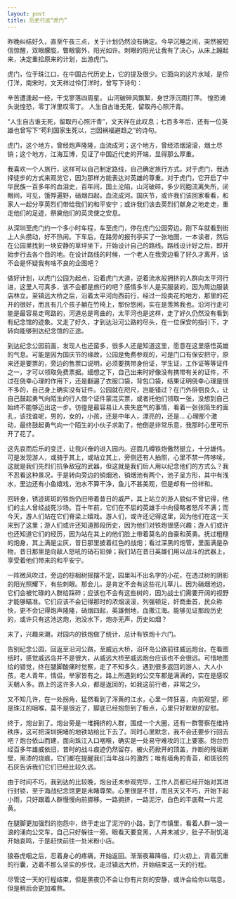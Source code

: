 ```yaml
---
layout: post
title: 历史行远“虎门”
---
```


昨晚纠结好久，直至午夜三点，关于计划仍然没有确定。今早沉睡之间，突然被短信惊醒，双眼朦胧，瞥眼窗外，阳光如许。刺眼的阳光让我有了决心，从床上蹦起来，决定重拾原来的计划，出游虎门。
 
虎门，位于珠江口，在中国古代历史上，它的提及很少。它面向的这片水域，是伶仃洋，南宋时，文天祥过伶仃洋时，曾写下诗句：

辛苦遭逢起一经，干戈寥落四周星。
山河破碎风飘絮，身世浮沉雨打萍。
惶恐滩头说惶恐，零丁洋里叹零丁。
人生自古谁无死，留取丹心照汗青。
 
“人生自古谁无死，留取丹心照汗青”，文天祥在此叹息；七百多年后，还有一位英雄也曾写下“苟利国家生死以，岂因祸福避趋之”的诗句。
 
虎门，这个地方，曾经炮声隆隆，血流成河；这个地方，曾经浓烟滚滚，烟土尽销；这个地方，江海互博，见证了中国近代史的开端，显得那么厚重。
 
我喜欢一个人旅行，这样可以自己制定路线，自己确定旅行方式。对于虎门，我选择徒步的方式来观览它，因为那样方能表达对英雄的尊重。对于虎门，它开启了中华民族一百多年的血泪史，百年间，国土沦陷，山河破碎，多少同胞流离失所，闭眼间，可见，饿殍遍野，硝烟四起，血流成河。国庆节，或许我们该回家看看，和家人一起分享英烈们带给我们的和平安宁；或许我们该去英烈们献身之地走走，重走他们的足迹，祭奠他们的英灵使之安息。
 
从深圳至虎门约一个多小时车程，车至虎门，停在虎门公园旁边。刚下车就看到街上人头攒动，好不热闹。下车后，在路旁的报刊亭买了一张地图，一本读者，然后在公园里找到一块安静的草坪坐下，开始设计自己的路线。路线设计好之后，即开始步行去各个目的地。在设计路线的时候，一个老人在我旁边看了好久才离开，该不会是怀疑我有啥不良的企图吧？
 
做好计划，以虎门公园为起点，沿着虎门大道，逆着流水般拥挤的人群向太平河行进，这里人可真多，该不会都是旅行的吧？感情多半人是买服装的，因为周边服装店林立。至镇远大桥之后，沿着太平河向西前行，经过一段卖花的地方，那里的花开的很好，而且有几个孩子躺在竹椅上，那份悠闲，实在是羡煞我也。沿河行走可能是最容易走弯路的，河道总是弯曲的，太平河也是这样，走了好久仍然没有看到有纪念馆的迹象。又走了好久，才到达沿河公路的尽头，在一位保安的指引下，才转向能够到达纪念馆的正途。
 
到达纪念公园前面，发现人也还蛮多，很多人还是知道这里，愿意在这里感悟英雄的气息。可能是因为国庆节的缘故，公园是免费参观的，可是门口有保安把守，原来还是要票的，旁边的售票口说明，必须要携带身份证，学生证，工作证等等证件之一，才可以领取免费票据。细想之下，自己出来时好像没有携带有关的证件，不过在侥幸心理的作用下，还是翻遍了衣服口袋，背包口袋，结果证明侥幸心理是很不多的，自己身上确实没有证件。公园就在咫尺，岂能错过？在门外徘徊良久，让自己鼓起勇气向陌生的行人借个证件蒙混买票，或者托他们领取一张，没想到自己始终不能够迈出这一步。彷徨是最容易让人丧失底气的事情，看着一张张陌生的面孔，该找谁呢，男的，女的，小孩，还是中年人，漂亮的，还是... 心理那个激动，最终鼓起勇气向一个陌生的小伙子求助了，他倒是非常乐意，我那时心里可乐开了花了。
 
这先哀而后乐的变迁，让我兴奋的进入园内。迎面几樽铁炮傲然挺立，十分雄伟。可是发现游人，或骑于其上，或站立其上，旁侧还有人拍照，心里不禁一阵哆嗦，这就是我们先烈们抗争敌寇的武器，但这就是我们后人用以纪念他们的方式么？我不忍看这种景况，于是转向旁边的销烟池，销烟池有两个，池子呈方形，其中有浅水，里边还有小鱼嬉戏，池水不算干净，鱼儿不甚美观，但是却有一份祥和。

回转身，锈迹斑斑的铁炮仍旧带着昔日的威严，其上站立的游人貌似不曾记得，他们的主人曾经战死沙场。百十年前，它们在不屈的英雄手中向侵略者怒斥不满；而今天，游人们站在它们脊梁上嬉戏。游人们，或许还记得这里，因为他们在这一天来到了这里；游人们或许还知道那段历史，因为他们对铁炮很感兴趣；游人们或许也还知道它们的经历，因为站在其上的他们脸上带着莫名的自豪和英勇。抚过粗糙的炮身，其上满是尘灰，昔日那里披着红色的战炮；看过深黑的炮管，里面满是杂物，昔日那里是向敌人怒吼的硝石铅弹；我们站在昔日英雄们用以战斗的武器上，享受着他们带来的和平安宁。

一阵微风吹过，旁边的棕榈树摇摆不定，园里叫不出名字的小花，在透过树的阴影的阳光照耀下，有些刺眼。那会儿，是肯定不会有这些花儿草儿，因为硝烟池边，它们会被忙碌的人群给踩碎；应该也不会有这些树的，因为战士们需要开阔的视野才能够瞄准。它们应该不会记得那时的浓烟滚滚，列强顿足，奸商垂首，民众称快，更不会记得炮声隆隆，硝烟四起，英雄倒地，血撒江海。能够见证那段历史的，或许只有这池这炮，池没水下，炮亦无声，历史如烟？

末了，兴趣来潮，对园内的铁炮做了统计，总计有铁炮十六门。

告别纪念公园，回返至沿河公路，至威远大桥，沿环岛公路前往威远炮台。在看图纸时，感觉威远岛并不是很大，从威远大桥至威远炮台应该也不会很远。可惜地图给的错觉，终在腿脚酸痛时觉察，走了不知多久，遇到很多返回的游人，大人小孩，老人青年，情侣，举家皆有之。路上所遇到的公交车都是满满的，实在是感叹天朝人多。路上的这许多人众，都是返回的，如我这前行者，非常之少。

又不知几许，在一处拐角，猛然看到了浑黄的江水，心里一阵狂喜，向前观望，即是珠江的咽喉，莫不是很近了，脚底已经抱怨到了极点，心里只好默默的安慰。

终于，炮台到了。炮台旁是一堆拥挤的人群，围成一个大圈，还有一群警察在维持秩序，这可把深圳拥堵的地铁站给比下去了。同时心里默念，我不会还要步行回去吧？炮台依山而建，面向珠江入口咽喉，确实是一处易守难攻的江上要塞。炮台历经百多年雄威依旧，昔时的战斗痕迹仍然留存，被火药掀开的顶盖，炸断的残垣断壁，黑漆的烧痕，它们都在提醒我们当年战斗的激烈；唯有墙角的青苔，和斑驳的石灰告诉我们它们已经比较久远。

由于时间不巧，我到达的比较晚，炮台还未参观完毕，工作人员都已经开始对其进行封锁，至于海战纪念馆更是未睹尊荣。心里很是不甘，而且天又不巧，开始下起小雨，只好跟着人群慢慢向前挪移。一路拥挤，一路泥泞，白色的平底鞋一片泥黄。

在腿脚更加强烈的抱怨中，终于走出了泥泞的小路，到了市镇里，看着人群一浪一浪的涌向公交车，自己只好躲往一旁。眼看天要变黑，人并未减少，肚子不耐饥渴开始哀鸣，于是赶快前往一处米粉小店。

狼吞虎咽之后，忍着身心的疼痛，开始返回。渐渐夜幕降临，灯火初上，背着沉重的行囊，迈着不那么坚实的步伐，走过镇远大桥，开始结束这一天的行程。

尽管这一天的行程结束，但是黑夜仍不会让你有片刻的安静，或许会给你以喘息，但是稍后会更加难熬。